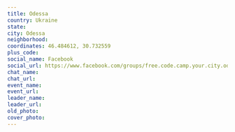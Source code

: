 ```yaml
---
title: Odessa
country: Ukraine
state: 
city: Odessa
neighborhood: 
coordinates: 46.484612, 30.732559
plus_code:
social_name: Facebook
social_url: https://www.facebook.com/groups/free.code.camp.your.city.odessa.ukraine
chat_name:
chat_url:
event_name:
event_url:
leader_name:
leader_url:
old_photo: 
cover_photo:
---
```


